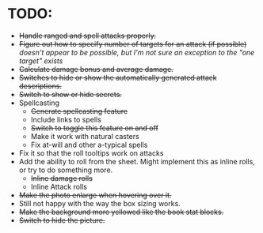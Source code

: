 # TODO:
- ~~Handle ranged and spell attacks properly.~~
- ~~Figure out how to specify number of targets for an attack (if possible)~~ *doesn't appear to be possible, but I'm not sure an exception to the "one target" exists*
- ~~Calculate damage bonus and average damage.~~
- ~~Switches to hide or show the automatically generated attack descriptions.~~
- ~~Switch to show or hide secrets.~~
- Spellcasting
	- ~~Generate spellcasting feature~~
	- Include links to spells
	- ~~Switch to toggle this feature on and off~~
	- Make it work with natural casters
	- Fix at-will and other a-typical spells
- Fix it so that the roll tooltips work on attacks
- Add the ability to roll from the sheet. Might implement this as inline rolls, or try to do something more.
	- ~~Inline damage rolls~~
	- Inline Attack rolls
- ~~Make the photo enlarge when hovering over it.~~
- Still not happy with the way the box sizing works.
- ~~Make the background more yellowed like the book stat blocks.~~
- ~~Switch to hide the picture.~~